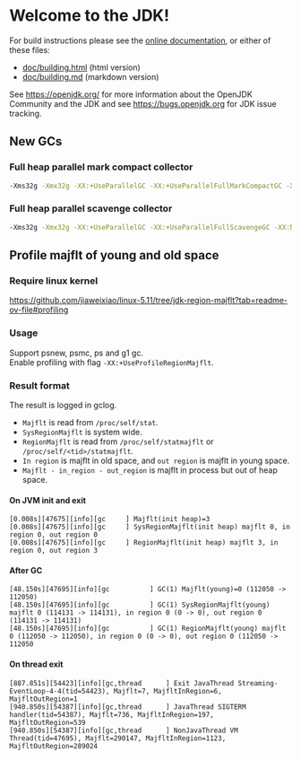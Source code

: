 # Welcome to the JDK!

For build instructions please see the
[online documentation](https://openjdk.org/groups/build/doc/building.html),
or either of these files:

- [doc/building.html](doc/building.html) (html version)
- [doc/building.md](doc/building.md) (markdown version)

See <https://openjdk.org/> for more information about the OpenJDK
Community and the JDK and see <https://bugs.openjdk.org> for JDK issue
tracking.


## New GCs
### Full heap parallel mark compact collector
```bash
-Xms32g -Xmx32g -XX:+UseParallelGC -XX:+UseParallelFullMarkCompactGC -XX:NewSize=1k -XX:MaxNewSize=1k -XX:-UseAdaptiveSizePolicy
```

### Full heap parallel scavenge collector
```bash
-Xms32g -Xmx32g -XX:+UseParallelGC -XX:+UseParallelFullScavengeGC -XX:NewSize=32g -XX:MaxNewSize=32g -XX:SurvivorRatio=1 -XX:-UseAdaptiveSizePolicy
```

## Profile majflt of young and old space
### Require linux kernel
https://github.com/jiaweixiao/linux-5.11/tree/jdk-region-majflt?tab=readme-ov-file#profiling  
### Usage
Support psnew, psmc, ps and g1 gc.  
Enable profiling with flag `-XX:+UseProfileRegionMajflt`.
### Result format
The result is logged in gclog. 
* `Majflt` is read from `/proc/self/stat`.  
* `SysRegionMajflt` is system wide.  
* `RegionMajflt` is read from `/proc/self/statmajflt` or `/proc/self/<tid>/statmajflt`.  
* `In region` is majflt in old space, and `out region` is majflt in young space.  
* `Majflt - in_region - out_region` is majflt in process but out of heap space.  
#### On JVM init and exit
```text
[0.008s][47675][info][gc     ] Majflt(init heap)=3
[0.008s][47675][info][gc     ] SysRegionMajflt(init heap) majflt 0, in region 0, out region 0
[0.008s][47675][info][gc     ] RegionMajflt(init heap) majflt 3, in region 0, out region 3
```
#### After GC
```text
[48.150s][47695][info][gc          ] GC(1) Majflt(young)=0 (112050 -> 112050)
[48.150s][47695][info][gc          ] GC(1) SysRegionMajflt(young) majflt 0 (114131 -> 114131), in region 0 (0 -> 0), out region 0 (114131 -> 114131)
[48.150s][47695][info][gc          ] GC(1) RegionMajflt(young) majflt 0 (112050 -> 112050), in region 0 (0 -> 0), out region 0 (112050 -> 112050
```
#### On thread exit
```text
[887.851s][54423][info][gc,thread      ] Exit JavaThread Streaming-EventLoop-4-4(tid=54423), Majflt=7, MajfltInRegion=6, MajfltOutRegion=1
[940.850s][54387][info][gc,thread      ] JavaThread SIGTERM handler(tid=54387), Majflt=736, MajfltInRegion=197, MajfltOutRegion=539
[940.850s][54387][info][gc,thread      ] NonJavaThread VM Thread(tid=47695), Majflt=290147, MajfltInRegion=1123, MajfltOutRegion=289024
```
